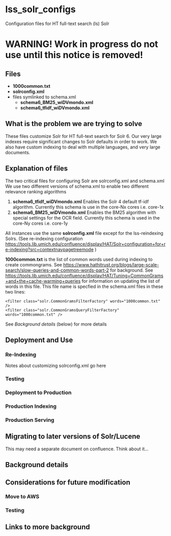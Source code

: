 # lss_solr_configs
Configuration files for HT full-text search (ls) Solr

# WARNING!  Work in progress do not use until this notice is removed!


## Files

* **1000common.txt**
* **solrconfig.xml**
* files symlinked to schema.xml
  * **schema6_BM25_wiDVmondo.xml**
  * **schema6_tfidf_wiDVmondo.xml**



## What is the problem we are trying to solve

These files customize Solr for HT full-text search for Solr 6. Our very large indexes require significant changes to Solr defaults in order to work.  We also have custom indexing to deal with multiple languages, and very large documents.

## Explanation of files

The two critical files for configuring Solr are solrconfig.xml and schema.xml
We use two different versions of schema.xml to enable two different relevance ranking algorithms

1. **schema6_tfidf_wiDVmondo.xml** Enables the Solr 4 default tf-idf algorithm.
   Currently this schema is use in the core-Nx cores i.e. core-1x
2. **schema6_BM25_wiDVmondo.xml** Enables the BM25 algorithm with special settings for the OCR field.
   Currently this schema is used in the core-Ny cores i.e. core-1y

All instances use the same **solrconfig.xml** file except for the lss-reindexing Solrs.  (See re-indexing configuration https://tools.lib.umich.edu/confluence/display/HAT/Solr+configuration+for+re-indexing?src=contextnavpagetreemode )


**1000common.txt** is the list of common words used during indexing to create commongrams.  See https://www.hathitrust.org/blogs/large-scale-search/slow-queries-and-common-words-part-2 for background. See https://tools.lib.umich.edu/confluence/display/HAT/Tuning+CommonGrams+and+the+cache-warming+queries for information on updating the list of words in this file. This file name is specfied in the schema.xml files in these two lines:
```
<filter class="solr.CommonGramsFilterFactory" words="1000common.txt" />
<filter class="solr.CommonGramsQueryFilterFactory" words="1000common.txt" />
```



See *Background details* (below) for more details

## Deployment and Use

### Re-Indexing

Notes about customizing solrconfig.xml go here
### Testing
### Deployment to Production
### Production Indexing
### Production Serving


## Migrating to later versions of Solr/Lucene
This may need a separate document on confluence.  Think about it...

## Background details

## Considerations for future modification

### Move to AWS


### Testing


## Links to more background
